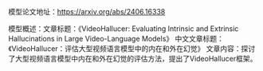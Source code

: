 模型论文地址：https://arxiv.org/abs/2406.16338

模型概述：文章标题：《VideoHallucer: Evaluating Intrinsic and Extrinsic Hallucinations in Large Video-Language Models》
中文文章标题：《VideoHallucer：评估大型视频语言模型中的内在和外在幻觉》
文章内容：探讨了大型视频语言模型中内在和外在幻觉的评估方法，提出了VideoHallucer框架。
